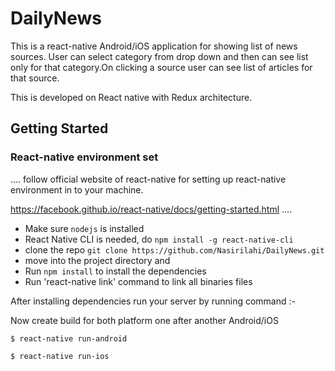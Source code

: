 # DailyNews

This is a react-native Android/iOS application for showing list of news sources. User can select category from drop down and then can see list only for that category.On clicking a source user can see list of articles for that source.

This is developed on React native with Redux architecture.

## Getting Started

### React-native environment set

....
 follow official website of react-native for setting up react-native environment in to your machine.

https://facebook.github.io/react-native/docs/getting-started.html 
....

* Make sure `nodejs` is installed
* React Native CLI is needed, do `npm install -g react-native-cli`
* clone the repo `git clone https://github.com/Nasirilahi/DailyNews.git`
* move into the project directory and
* Run `npm install` to install the dependencies
* Run 'react-native link' command to link all binaries files

 After installing dependencies run your server by running command :- 
  
  Now create build for both platform one after another Android/iOS

```
$ react-native run-android
```


```
$ react-native run-ios
```
